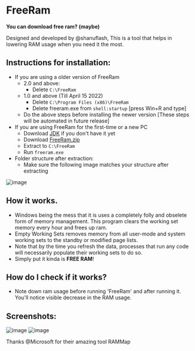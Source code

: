 # FreeRam
**You can download free ram? (maybe)**

Designed and developed by @shanuflash, This is a tool that helps in lowering RAM usage when you need it the most.

## Instructions for installation:
- If you are using a older version of FreeRam
  - 2.0 and above:
    - Delete `C:\FreeRam`
  - 1.0 and above (Till April 15 2022)
    - Delete `C:\Program Files (x86)\FreeRam`
    - Delete freeram.exe from `shell:startup` [press Win+R and type]
  - Do the above steps before installing the newer version [These steps will be automated in future release]
- If you are using FreeRam for the first-time or a new PC
  - Download [JDK](https://download.oracle.com/java/18/latest/jdk-18_windows-x64_bin.exe) if you don't have it yet
  - Download [FreeRam.zip](https://github.com/shanuflash/freeram/releases/latest/download/freeram.zip)
  - Extract to `C:\FreeRam`
  - Run `freeram.exe`
- Folder structure after extraction: 
  - Make sure the following image matches your structure after extracting
 
![image](https://user-images.githubusercontent.com/39374797/182327174-eb728e48-482f-4595-b198-292cc2f75437.png)

## How it works.<br>
- Windows being the mess that it is uses a completely folly and obselete form of memory management. This program clears the working set memory every hour and frees up ram.
- Empty Working Sets removes memory from all user-mode and system working sets to the standby or modified page lists.<br>
- Note that by the time you refresh the data, processes that run any code will necessarily populate their working sets to do so.<br>
- Simply put it kinda is **FREE RAM**!

## How do I check if it works?
- Note down ram usage before running 'FreeRam' and after running it. You'll notice visible decrease in the RAM usage.

## Screenshots:
![image](https://user-images.githubusercontent.com/39374797/182327897-18c2a72d-57cf-46bc-ad61-3a25fa82640c.png) ![image](https://user-images.githubusercontent.com/39374797/182328198-94e5a3f2-9bf0-4c68-a740-23ef5d9ba9b1.png) 

Thanks @Microsoft for their amazing tool RAMMap
